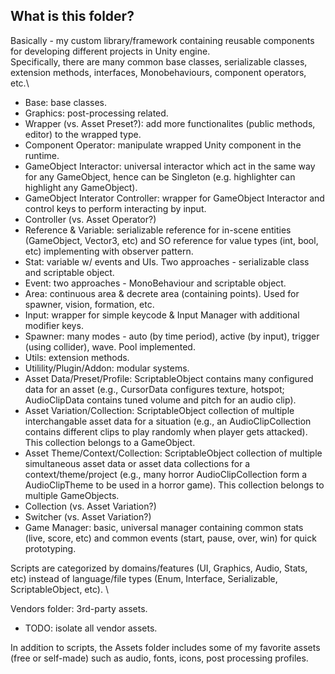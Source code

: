 ## What is this folder?
Basically - my custom library/framework containing reusable components for developing different projects in Unity engine. \
Specifically, there are many common base classes, serializable classes, extension methods, interfaces, Monobehaviours, component operators, etc.\

+ Base: base classes.
+ Graphics: post-processing related.
+ Wrapper (vs. Asset Preset?): add more functionalites (public methods, editor) to the wrapped type.
+ Component Operator: manipulate wrapped Unity component in the runtime.
+ GameObject Interactor: universal interactor which act in the same way for any GameObject, hence can be Singleton (e.g. highlighter can highlight any GameObject).
+ GameObject Interator Controller: wrapper for GameObject Interactor and control keys to perform interacting by input.
+ Controller (vs. Asset Operator?)
+ Reference & Variable: serializable reference for in-scene entities (GameObject, Vector3, etc) and SO reference for value types (int, bool, etc) implementing with observer pattern.
+ Stat: variable w/ events and UIs. Two approaches - serializable class and scriptable object.
+ Event: two approaches - MonoBehaviour and scriptable object.
+ Area: continuous area & decrete area (containing points). Used for spawner, vision, formation, etc.
+ Input: wrapper for simple keycode & Input Manager with additional modifier keys.
+ Spawner: many modes - auto (by time period), active (by input), trigger (using collider), wave. Pool implemented.
+ Utils: extension methods.
+ Utilility/Plugin/Addon: modular systems.
+ Asset Data/Preset/Profile: ScriptableObject contains many configured data for an asset (e.g., CursorData configures texture, hotspot; AudioClipData contains tuned volume and pitch for an audio clip).
+ Asset Variation/Collection: ScriptableObject collection of multiple interchangable asset data for a situation (e.g., an AudioClipCollection contains different clips to play randomly when player gets attacked). This collection belongs to a GameObject.
+ Asset Theme/Context/Collection: ScriptableObject collection of multiple simultaneous asset data or asset data collections for a context/theme/project (e.g., many horror AudioClipCollection form a AudioClipTheme to be used in a horror game). This collection belongs to multiple GameObjects.
+ Collection (vs. Asset Variation?)
+ Switcher (vs. Asset Variation?)
+ Game Manager: basic, universal manager containing common stats (live, score, etc) and common events (start, pause, over, win) for quick prototyping.

Scripts are categorized by domains/features (UI, Graphics, Audio, Stats, etc) instead of language/file types (Enum, Interface, Serializable, ScriptableObject, etc). \

Vendors folder: 3rd-party assets.
+ TODO: isolate all vendor assets.

In addition to scripts, the Assets folder includes some of my favorite assets (free or self-made) such as audio, fonts, icons, post processing profiles.